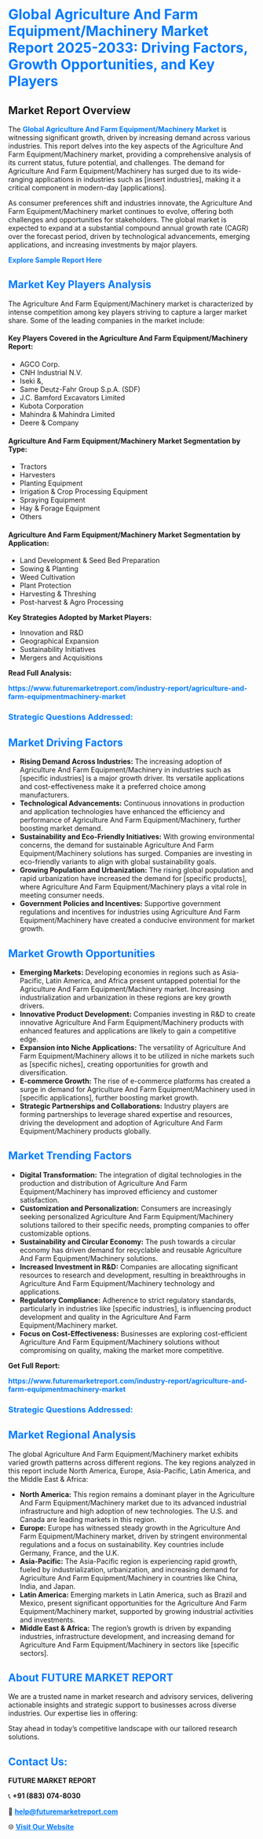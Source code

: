<h1 style="color: #007BFF;">Global Agriculture And Farm Equipment/Machinery Market Report 2025-2033: Driving Factors, Growth Opportunities, and Key Players</h1>

<section id="overview">
<h2>Market Report Overview</h2>
<p>The <a href="https://www.futuremarketreport.com/industry-report/agriculture-and-farm-equipmentmachinery-market" style="color: #007BFF; text-decoration: none;"><strong>Global Agriculture And Farm Equipment/Machinery Market</strong></a> is witnessing significant growth, driven by increasing demand across various industries. This report delves into the key aspects of the Agriculture And Farm Equipment/Machinery market, providing a comprehensive analysis of its current status, future potential, and challenges. The demand for Agriculture And Farm Equipment/Machinery has surged due to its wide-ranging applications in industries such as [insert industries], making it a critical component in modern-day [applications].</p>
<p>As consumer preferences shift and industries innovate, the Agriculture And Farm Equipment/Machinery market continues to evolve, offering both challenges and opportunities for stakeholders. The global market is expected to expand at a substantial compound annual growth rate (CAGR) over the forecast period, driven by technological advancements, emerging applications, and increasing investments by major players.</p>
</section>

<section id="overview">
<p><a href="https://www.futuremarketreport.com/request-sample/reportId=63113" style="color: #007BFF; text-decoration: none;"><strong>Explore Sample Report Here</strong></a></p>
</section>

<section id="key-players">
<h2 style="color: #007BFF;">Market Key Players Analysis</h2>
<p>The Agriculture And Farm Equipment/Machinery market is characterized by intense competition among key players striving to capture a larger market share. Some of the leading companies in the market include:</p>
<h4>Key Players Covered in the Agriculture And Farm Equipment/Machinery Report:</h4>
<ul><li>AGCO Corp.</li><li>CNH Industrial N.V.</li><li>Iseki &amp;,</li><li>Same Deutz-Fahr Group S.p.A. (SDF)</li><li>J.C. Bamford Excavators Limited</li><li>Kubota Corporation</li><li>Mahindra &amp; Mahindra Limited</li><li>Deere &amp; Company</li></ul>
<h4>Agriculture And Farm Equipment/Machinery Market Segmentation by Type:</h4>
<ul><li>Tractors</li><li>Harvesters</li><li>Planting Equipment</li><li>Irrigation &amp; Crop Processing Equipment</li><li>Spraying Equipment</li><li>Hay &amp; Forage Equipment</li><li>Others</li></ul>

<h4>Agriculture And Farm Equipment/Machinery Market Segmentation by Application:</h4>
<ul><li>Land Development &amp; Seed Bed Preparation</li><li>Sowing &amp; Planting</li><li>Weed Cultivation</li><li>Plant Protection</li><li>Harvesting &amp; Threshing</li><li>Post-harvest &amp; Agro Processing</li></ul>
<p><strong>Key Strategies Adopted by Market Players:</strong></p>
<ul>
<li>Innovation and R&D</li>
<li>Geographical Expansion</li>
<li>Sustainability Initiatives</li>
<li>Mergers and Acquisitions</li>
</ul>
</section>

<section>
<p><strong>Read Full Analysis: </strong></p><a href="https://www.futuremarketreport.com/industry-report/agriculture-and-farm-equipmentmachinery-market" style="color: #007BFF; text-decoration: none;"><strong>https://www.futuremarketreport.com/industry-report/agriculture-and-farm-equipmentmachinery-market</strong></a>
<h3 style="color: #007BFF;">Strategic Questions Addressed:</h3>
</section>

<section id="driving-factors">
<h2 style="color: #007BFF;">Market Driving Factors</h2>
<ul>
<li><strong>Rising Demand Across Industries:</strong> The increasing adoption of Agriculture And Farm Equipment/Machinery in industries such as [specific industries] is a major growth driver. Its versatile applications and cost-effectiveness make it a preferred choice among manufacturers.</li>
<li><strong>Technological Advancements:</strong> Continuous innovations in production and application technologies have enhanced the efficiency and performance of Agriculture And Farm Equipment/Machinery, further boosting market demand.</li>
<li><strong>Sustainability and Eco-Friendly Initiatives:</strong> With growing environmental concerns, the demand for sustainable Agriculture And Farm Equipment/Machinery solutions has surged. Companies are investing in eco-friendly variants to align with global sustainability goals.</li>
<li><strong>Growing Population and Urbanization:</strong> The rising global population and rapid urbanization have increased the demand for [specific products], where Agriculture And Farm Equipment/Machinery plays a vital role in meeting consumer needs.</li>
<li><strong>Government Policies and Incentives:</strong> Supportive government regulations and incentives for industries using Agriculture And Farm Equipment/Machinery have created a conducive environment for market growth.</li>
</ul>
</section>

<section id="growth-opportunities">
<h2 style="color: #007BFF;">Market Growth Opportunities</h2>
<ul>
<li><strong>Emerging Markets:</strong> Developing economies in regions such as Asia-Pacific, Latin America, and Africa present untapped potential for the Agriculture And Farm Equipment/Machinery market. Increasing industrialization and urbanization in these regions are key growth drivers.</li>
<li><strong>Innovative Product Development:</strong> Companies investing in R&D to create innovative Agriculture And Farm Equipment/Machinery products with enhanced features and applications are likely to gain a competitive edge.</li>
<li><strong>Expansion into Niche Applications:</strong> The versatility of Agriculture And Farm Equipment/Machinery allows it to be utilized in niche markets such as [specific niches], creating opportunities for growth and diversification.</li>
<li><strong>E-commerce Growth:</strong> The rise of e-commerce platforms has created a surge in demand for Agriculture And Farm Equipment/Machinery used in [specific applications], further boosting market growth.</li>
<li><strong>Strategic Partnerships and Collaborations:</strong> Industry players are forming partnerships to leverage shared expertise and resources, driving the development and adoption of Agriculture And Farm Equipment/Machinery products globally.</li>
</ul>
</section>

<section id="trending-factors">
<h2 style="color: #007BFF;">Market Trending Factors</h2>
<ul>
<li><strong>Digital Transformation:</strong> The integration of digital technologies in the production and distribution of Agriculture And Farm Equipment/Machinery has improved efficiency and customer satisfaction.</li>
<li><strong>Customization and Personalization:</strong> Consumers are increasingly seeking personalized Agriculture And Farm Equipment/Machinery solutions tailored to their specific needs, prompting companies to offer customizable options.</li>
<li><strong>Sustainability and Circular Economy:</strong> The push towards a circular economy has driven demand for recyclable and reusable Agriculture And Farm Equipment/Machinery solutions.</li>
<li><strong>Increased Investment in R&D:</strong> Companies are allocating significant resources to research and development, resulting in breakthroughs in Agriculture And Farm Equipment/Machinery technology and applications.</li>
<li><strong>Regulatory Compliance:</strong> Adherence to strict regulatory standards, particularly in industries like [specific industries], is influencing product development and quality in the Agriculture And Farm Equipment/Machinery market.</li>
<li><strong>Focus on Cost-Effectiveness:</strong> Businesses are exploring cost-efficient Agriculture And Farm Equipment/Machinery solutions without compromising on quality, making the market more competitive.</li>
</ul>
</section>

<section>
<p><strong>Get Full Report: </strong></p><a href="https://www.futuremarketreport.com/industry-report/agriculture-and-farm-equipmentmachinery-market" style="color: #007BFF; text-decoration: none;"><strong>https://www.futuremarketreport.com/industry-report/agriculture-and-farm-equipmentmachinery-market</strong></a>
<h3 style="color: #007BFF;">Strategic Questions Addressed:</h3>
</section>


<section id="regional-analysis">
<h2 style="color: #007BFF;">Market Regional Analysis</h2>
<p>The global Agriculture And Farm Equipment/Machinery market exhibits varied growth patterns across different regions. The key regions analyzed in this report include North America, Europe, Asia-Pacific, Latin America, and the Middle East & Africa:</p>
<ul>
<li><strong>North America:</strong> This region remains a dominant player in the Agriculture And Farm Equipment/Machinery market due to its advanced industrial infrastructure and high adoption of new technologies. The U.S. and Canada are leading markets in this region.</li>
<li><strong>Europe:</strong> Europe has witnessed steady growth in the Agriculture And Farm Equipment/Machinery market, driven by stringent environmental regulations and a focus on sustainability. Key countries include Germany, France, and the U.K.</li>
<li><strong>Asia-Pacific:</strong> The Asia-Pacific region is experiencing rapid growth, fueled by industrialization, urbanization, and increasing demand for Agriculture And Farm Equipment/Machinery in countries like China, India, and Japan.</li>
<li><strong>Latin America:</strong> Emerging markets in Latin America, such as Brazil and Mexico, present significant opportunities for the Agriculture And Farm Equipment/Machinery market, supported by growing industrial activities and investments.</li>
<li><strong>Middle East & Africa:</strong> The region’s growth is driven by expanding industries, infrastructure development, and increasing demand for Agriculture And Farm Equipment/Machinery in sectors like [specific sectors].</li>
</ul>
</section>

<footer>
<h2 style="color: #007BFF;">About FUTURE MARKET REPORT</h2>
<p>We are a trusted name in market research and advisory services, delivering actionable insights and strategic support to businesses across diverse industries. Our expertise lies in offering:</p>

<p>Stay ahead in today’s competitive landscape with our tailored research solutions.</p>

<h2 style="color: #007BFF;">Contact Us:</h2>
<p><strong>FUTURE MARKET REPORT</strong></p>
<p>📞 <strong>+91 (883) 074-8030</strong></p>
<p>📧 <strong><a href="mailto:help@futuremarketreport.com" style="color: #007BFF;">help@futuremarketreport.com</a></strong></p>
<p>🌐 <strong><a href="https://www.futuremarketreport.com/" style="color: #007BFF;">Visit Our Website</a></strong></p>
</footer>